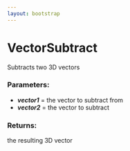 ```yaml
---
layout: bootstrap
---
```


# VectorSubtract

Subtracts two 3D vectors
        

### Parameters:

- ***vector1*** = the vector to subtract from
- ***vector2*** = the vector to subtract
        

### Returns:


the resulting 3D vector
        
